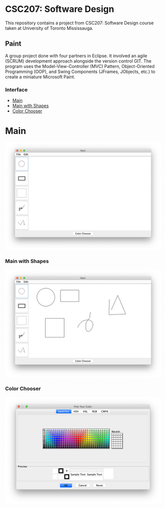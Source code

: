 # CSC207: Software Design

This repository contains a project from CSC207: Software Design course taken at University of Toronto Mississauga.

## Paint

A group project done with four partners in Eclipse. It involved an agile (SCRUM) development approach alongside the version control GIT. The program uses the Model-View-Controller (MVC) Pattern, Object-Oriented Programming (OOP), and Swing Components (JFrames, JObjects, etc.) to create a miniature Microsoft Paint.

### Interface

* [Main](#main)
* [Main with Shapes](#main-with-shapes)
* [Color Chooser](#color-chooser)

# Main
![Paint Interface](Paint/images/paint.png)

### Main with Shapes
![Paint Shapes](Paint/images/shapes.png)

### Color Chooser
![Color Chooser](Paint/images/color.png)

